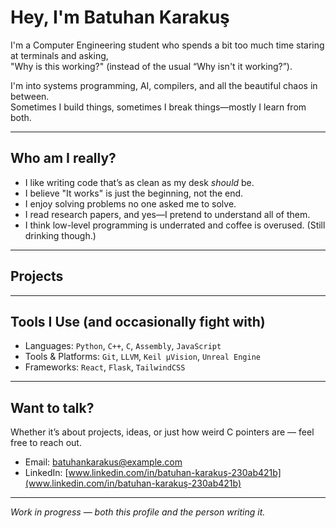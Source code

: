 # Hey, I'm Batuhan Karakuş

I'm a Computer Engineering student who spends a bit too much time staring at terminals and asking,  
"Why is this working?" (instead of the usual “Why isn't it working?”).

I'm into systems programming, AI, compilers, and all the beautiful chaos in between.  
Sometimes I build things, sometimes I break things—mostly I learn from both.

---

## Who am I really?

- I like writing code that’s as clean as my desk *should* be.
- I believe "It works" is just the beginning, not the end.
- I enjoy solving problems no one asked me to solve.
- I read research papers, and yes—I pretend to understand all of them.
- I think low-level programming is underrated and coffee is overused. (Still drinking though.)

---

## Projects



---

## Tools I Use (and occasionally fight with)

- Languages: `Python`, `C++`, `C`, `Assembly`, `JavaScript`
- Tools & Platforms: `Git`, `LLVM`, `Keil µVision`, `Unreal Engine`
- Frameworks: `React`, `Flask`, `TailwindCSS`

---

## Want to talk?

Whether it’s about projects, ideas, or just how weird C pointers are — feel free to reach out.

- Email: batuhankarakus@example.com  
- LinkedIn: [www.linkedin.com/in/batuhan-karakuş-230ab421b](www.linkedin.com/in/batuhan-karakuş-230ab421b)

---

*Work in progress — both this profile and the person writing it.*
